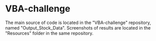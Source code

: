 # VBA-challenge
The main source of code is located in the "VBA-challenge" repository, named "Output_Stock_Data". 
Screenshots of results are located in the "Resources" folder in the same repository.
